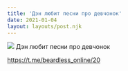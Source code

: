 ```yaml
---
title: 'Дэн любит песни про девчонок'
date: 2021-01-04
layout: layouts/post.njk
---
```


![](https://i.ibb.co/wJJ520Q/image.png)
Дэн любит песни про девчонок

https://t.me/beardless_online/20